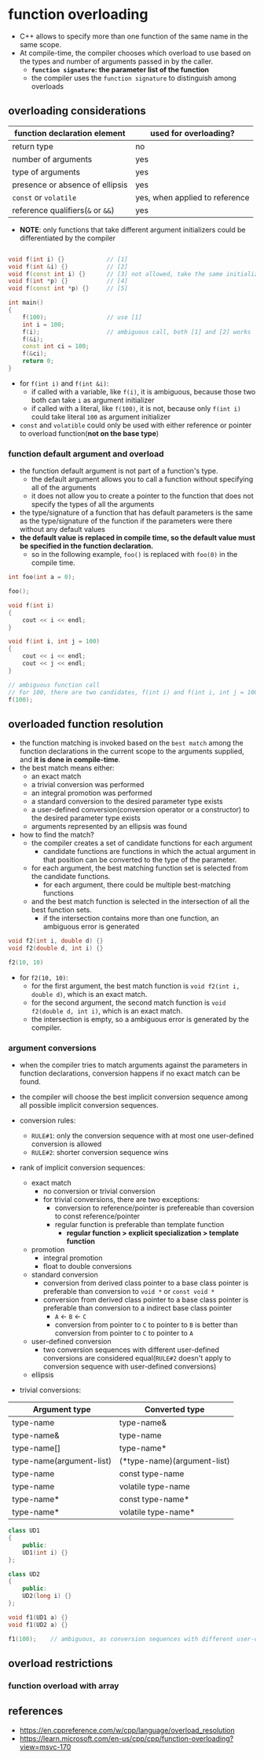 # function overloading
* C++ allows to specify more than one function of the same name in the same scope.
* At compile-time, the compiler chooses which overload to use based on the types and number of arguments passed in by the caller.
    * **`function signature`: the parameter list of the function**
    * the compiler uses the `function signature` to distinguish among overloads

## overloading considerations
|function declaration element|used for overloading?|
|-|-|
|return type|no|
|number of arguments|yes|
|type of arguments|yes|
|presence or absence of ellipsis|yes|
|`const` or `volatile`|yes, when applied to reference|
|reference qualifiers(`&` or `&&`)|yes|

* **NOTE**: only functions that take different argument initializers could be differentiated by the compiler

```cpp

void f(int i) {}            // [1]
void f(int &i) {}           // [2]
void f(const int i) {}      // [3] not allowed, take the same initializer as [1]
void f(int *p) {}           // [4]
void f(const int *p) {}     // [5]

int main()
{
    f(100);                 // use [1]
    int i = 100;
    f(i);                   // ambiguous call, both [1] and [2] works
    f(&i);
    const int ci = 100;
    f(&ci);
    return 0;
}
```
* for `f(int i)` and `f(int &i)`:
    * if called with a variable, like `f(i)`, it is ambiguous, because those two both can take `i` as argument initializer
    * if called with a literal, like `f(100)`, it is not, because only `f(int i)` could take literal `100` as argument initializer
* `const` and `volatible` could only be used with either reference or pointer to overload function(**not on the base type**)

### function default argument and overload
* the function default argument is not part of a function's type.
    * the default argument allows you to call a function without specifying all of the arguments
    * it does not allow you to create a pointer to the function that does not specify the types of all the arguments
* the type/signature of a function that has default parameters is the same as the type/signature of the function if the parameters were there without any default values
* **the default value is replaced in compile time, so the default value must be specified in the function declaration.**
    * so in the following example, `foo()` is replaced with `foo(0)` in the compile time.
```cpp
int foo(int a = 0);

foo();
```

```cpp
void f(int i)
{
    cout << i << endl;
}

void f(int i, int j = 100)
{
    cout << i << endl;
    cout << j << endl;
}

// ambiguous function call
// for 100, there are two candidates, f(int i) and f(int i, int j = 100)
f(100);
```

## overloaded function resolution
* the function matching is invoked based on the `best match` among the function declarations in the current scope to the arguments supplied, and **it is done in compile-time**.
* the best match means either:
    * an exact match
    * a trivial conversion was performed
    * an integral promotion was performed
    * a standard conversion to the desired parameter type exists
    * a user-defined conversion(conversion operator or a constructor) to the desired parameter type exists
    * arguments represented by an ellipsis was found
* how to find the match?
    * the compiler creates a set of candidate functions for each argument
        * candidate functions are functions in which the actual argument in that position can be converted to the type of the parameter.
    * for each argument, the best matching function set is selected from the candidate functions.
        * for each argument, there could be multiple best-matching functions
    * and the best match function is selected in the intersection of all the best function sets.
        * if the intersection contains more than one function, an ambiguous error is generated

```cpp
void f2(int i, double d) {}
void f2(double d, int i) {}

f2(10, 10)
```
* for `f2(10, 10)`:
    * for the first argument, the best match function is `void f2(int i, double d)`, which is an exact match.
    * for the second argument, the second match function is `void f2(double d, int i)`, which is an exact match.
    * the intersection is empty, so a ambiguous error is generated by the compiler.

### argument conversions
* when the compiler tries to match arguments against the parameters in function declarations, conversion happens if no exact match can be found.
* the compiler will choose the best implicit conversion sequence among all possible implicit conversion sequences.
* conversion rules:
    * `RULE#1`: only the conversion sequence with at most one user-defined conversion is allowed
    * `RULE#2`: shorter conversion sequence wins
* rank of implicit conversion sequences:
    * exact match
        * no conversion or trivial conversion
        * for trivial conversions, there are two exceptions:
            * conversion to reference/pointer is prefereable than coversion to const reference/pointer
            * regular function is preferable than template function
                * **regular function > explicit specialization > template function**
    * promotion
        * integral promotion
        * float to double conversions
    * standard conversion
        * conversion from derived class pointer to a base class pointer is preferable than conversion to `void *` or `const void *`
        * conversion from derived class pointer to a base class pointer is preferable than conversion to a indirect base class pointer
            * `A` <- `B` <- `C`
            * conversion from pointer to `C` to pointer to `B` is better than conversion from pointer to `C` to pointer to `A`
    * user-defined conversion
        * two conversion sequences with different user-defined conversions are considered equal(`RULE#2` doesn't apply to conversion sequence with user-defined conversions)
    * ellipsis

* trivial conversions:

|Argument type|Converted type|
|-|-|
|type-name|type-name&|
|type-name&|type-name|
|type-name[]|type-name*|
|type-name(argument-list)|(*type-name)(argument-list)|
|type-name|const type-name|
|type-name|volatile type-name|
|type-name*|const type-name*|
|type-name*|volatile type-name*|

```cpp
class UD1
{
    public:
    UD1(int i) {}
};

class UD2
{
    public:
    UD2(long i) {}
};

void f1(UD1 a) {}
void f1(UD2 a) {}

f1(100);    // ambiguous, as conversion sequences with different user-defined conversions are considered equal
```

## overload restrictions
### function overload with array


## references
* https://en.cppreference.com/w/cpp/language/overload_resolution
* https://learn.microsoft.com/en-us/cpp/cpp/function-overloading?view=msvc-170
